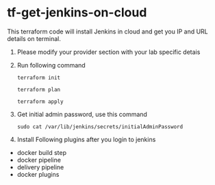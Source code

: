 # tf-get-jenkins-on-cloud
This terraform code will install Jenkins in cloud and get you IP and URL details on terminal. 
1. Please modify your provider section with your lab specific detais
2. Run following command
   ```
   terraform init
   ```
   ```
   terraform plan
   ```
   ```
   terraform apply
    ```

4. Get initial admin password, use this command
   ```
   sudo cat /var/lib/jenkins/secrets/initialAdminPassword
   ```
6. Install Following plugins after you login to jenkins
- docker build step
- docker pipeline
- delivery pipeline
- docker plugins 
